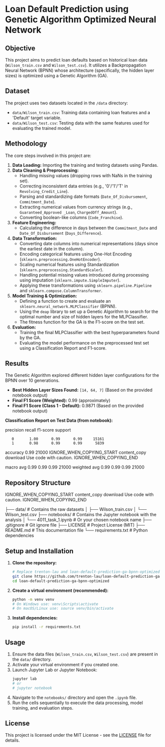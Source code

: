 
# Loan Default Prediction using Genetic Algorithm Optimized Neural Network

## Objective

This project aims to predict loan defaults based on historical loan data (`Wilson_train.csv` and `Wilson_test.csv`). It utilizes a Backpropagation Neural Network (BPNN) whose architecture (specifically, the hidden layer sizes) is optimized using a Genetic Algorithm (GA).

## Dataset

The project uses two datasets located in the `/data` directory:
*   `data/Wilson_train.csv`: Training data containing loan features and a 'Default' target variable.
*   `data/Wilson_test.csv`: Testing data with the same features used for evaluating the trained model.

## Methodology

The core steps involved in this project are:

1.  **Data Loading:** Importing the training and testing datasets using Pandas.
2.  **Data Cleaning & Preprocessing:**
    *   Handling missing values (dropping rows with NaNs in the training set).
    *   Correcting inconsistent data entries (e.g., '0'/'1'/'T' in `Revolving_Credit_Line`).
    *   Parsing and standardizing date formats (`Date_Of_Disbursement`, `Commitment_Date`).
    *   Extracting numerical values from currency strings (e.g., `Guaranteed_Approved _Loan`, `ChargedOff_Amount`).
    *   Converting boolean-like columns (`Code_Franchise`).
3.  **Feature Engineering:**
    *   Calculating the difference in days between the `Commitment_Date` and `Date_Of_Disbursement` (`Days_Difference`).
4.  **Data Transformation:**
    *   Converting date columns into numerical representations (days since the earliest date in the column).
    *   Encoding categorical features using One-Hot Encoding (`sklearn.preprocessing.OneHotEncoder`).
    *   Scaling numerical features using Standardization (`sklearn.preprocessing.StandardScaler`).
    *   Handling potential missing values introduced during processing using imputation (`sklearn.impute.SimpleImputer`).
    *   Applying these transformations using `sklearn.pipeline.Pipeline` and `sklearn.compose.ColumnTransformer`.
5.  **Model Training & Optimization:**
    *   Defining a function to create and evaluate an `sklearn.neural_network.MLPClassifier` (BPNN).
    *   Using the `deap` library to set up a Genetic Algorithm to search for the optimal number and size of hidden layers for the MLPClassifier.
    *   The fitness function for the GA is the F1-score on the test set.
6.  **Evaluation:**
    *   Training the final MLPClassifier with the best hyperparameters found by the GA.
    *   Evaluating the model performance on the preprocessed test set using a Classification Report and F1-score.

## Results

The Genetic Algorithm explored different hidden layer configurations for the BPNN over 10 generations.

*   **Best Hidden Layer Sizes Found:** `[14, 64, 7]` (Based on the provided notebook output)
*   **Final F1 Score (Weighted):** 0.99 (approximately)
*   **Final F1 Score (Class 1 - Default):** 0.9871 (Based on the provided notebook output)

**Classification Report on Test Data (from notebook):**

precision    recall  f1-score   support

       0       1.00      0.99      0.99     15161
       1       0.98      0.99      0.99      5839

accuracy                           0.99     21000
IGNORE_WHEN_COPYING_START
content_copy
download
Use code with caution.
IGNORE_WHEN_COPYING_END

macro avg 0.99 0.99 0.99 21000
weighted avg 0.99 0.99 0.99 21000

## Repository Structure
IGNORE_WHEN_COPYING_START
content_copy
download
Use code with caution.
IGNORE_WHEN_COPYING_END

├── data/ # Contains the raw datasets
│ ├── Wilson_train.csv
│ └── Wilson_test.csv
├── notebooks/ # Contains the Jupyter notebook with the analysis
│ └── 4011_task_1.ipynb # Or your chosen notebook name
├── .gitignore # Git ignore file
├── LICENSE # Project License (MIT)
├── README.md # This documentation file
└── requirements.txt # Python dependencies

## Setup and Installation

1.  **Clone the repository:**
    ```bash
    # Replace trenton-lau and loan-default-prediction-ga-bpnn-optimized with your actual details
    git clone https://github.com/trenton-lau/loan-default-prediction-ga-bpnn-optimized.git
    cd loan-default-prediction-ga-bpnn-optimized
    ```
2.  **Create a virtual environment (recommended):**
    ```bash
    python -m venv venv
    # On Windows use: venv\Scripts\activate
    # On macOS/Linux use: source venv/bin/activate
    ```
3.  **Install dependencies:**
    ```bash
    pip install -r requirements.txt
    ```

## Usage

1.  Ensure the data files (`Wilson_train.csv`, `Wilson_test.csv`) are present in the `data/` directory.
2.  Activate your virtual environment if you created one.
3.  Launch Jupyter Lab or Jupyter Notebook:
    ```bash
    jupyter lab
    # or
    # jupyter notebook
    ```
4.  Navigate to the `notebooks/` directory and open the `.ipynb` file.
5.  Run the cells sequentially to execute the data processing, model training, and evaluation steps.

## License

This project is licensed under the MIT License - see the [LICENSE](LICENSE) file for details.
